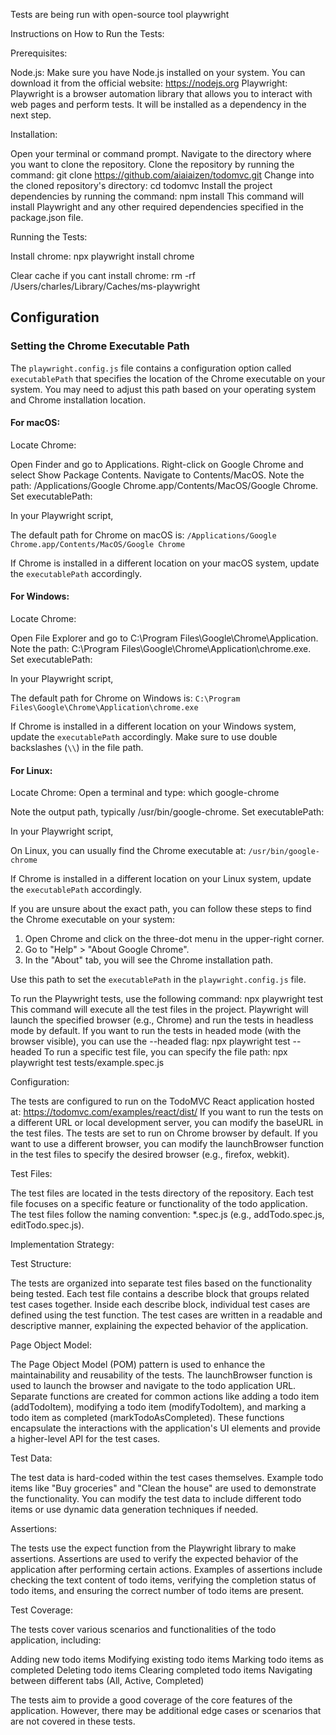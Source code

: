 Tests are being run with open-source tool playwright 

Instructions on How to Run the Tests:

Prerequisites:

Node.js: Make sure you have Node.js installed on your system. You can download it from the official website: https://nodejs.org
Playwright: Playwright is a browser automation library that allows you to interact with web pages and perform tests. It will be installed as a dependency in the next step.


Installation:

Open your terminal or command prompt.
Navigate to the directory where you want to clone the repository.
Clone the repository by running the command: git clone https://github.com/aiaiaizen/todomvc.git
Change into the cloned repository's directory: cd todomvc
Install the project dependencies by running the command: npm install
This command will install Playwright and any other required dependencies specified in the package.json file.


Running the Tests:

Install chrome: npx playwright install chrome

Clear cache if you cant install chrome: rm -rf /Users/charles/Library/Caches/ms-playwright


## Configuration

### Setting the Chrome Executable Path

The `playwright.config.js` file contains a configuration option called `executablePath` that specifies the location of the Chrome executable on your system. You may need to adjust this path based on your operating system and Chrome installation location.

#### For macOS:
Locate Chrome:

Open Finder and go to Applications.
Right-click on Google Chrome and select Show Package Contents.
Navigate to Contents/MacOS.
Note the path: /Applications/Google Chrome.app/Contents/MacOS/Google Chrome.
Set executablePath:

In your Playwright script, 

The default path for Chrome on macOS is:
`/Applications/Google Chrome.app/Contents/MacOS/Google Chrome`

If Chrome is installed in a different location on your macOS system, update the `executablePath` accordingly.

#### For Windows:

Locate Chrome:

Open File Explorer and go to C:\Program Files\Google\Chrome\Application.
Note the path: C:\Program Files\Google\Chrome\Application\chrome.exe.
Set executablePath:

In your Playwright script, 

The default path for Chrome on Windows is:
`C:\Program Files\Google\Chrome\Application\chrome.exe`

If Chrome is installed in a different location on your Windows system, update the `executablePath` accordingly. Make sure to use double backslashes (`\\`) in the file path.

#### For Linux:
Locate Chrome: Open a terminal and type: which google-chrome

Note the output path, typically /usr/bin/google-chrome.
Set executablePath:

In your Playwright script, 

On Linux, you can usually find the Chrome executable at:
`/usr/bin/google-chrome`

If Chrome is installed in a different location on your Linux system, update the `executablePath` accordingly.

If you are unsure about the exact path, you can follow these steps to find the Chrome executable on your system:

1. Open Chrome and click on the three-dot menu in the upper-right corner.
2. Go to "Help" > "About Google Chrome".
3. In the "About" tab, you will see the Chrome installation path.

Use this path to set the `executablePath` in the `playwright.config.js` file.



To run the Playwright tests, use the following command: npx playwright test
This command will execute all the test files in the project.
Playwright will launch the specified browser (e.g., Chrome) and run the tests in headless mode by default.
If you want to run the tests in headed mode (with the browser visible), you can use the --headed flag: npx playwright test --headed
To run a specific test file, you can specify the file path: npx playwright test tests/example.spec.js


Configuration:

The tests are configured to run on the TodoMVC React application hosted at: https://todomvc.com/examples/react/dist/
If you want to run the tests on a different URL or local development server, you can modify the baseURL in the test files.
The tests are set to run on Chrome browser by default. If you want to use a different browser, you can modify the launchBrowser function in the test files to specify the desired browser (e.g., firefox, webkit).


Test Files:

The test files are located in the tests directory of the repository.
Each test file focuses on a specific feature or functionality of the todo application.
The test files follow the naming convention: *.spec.js (e.g., addTodo.spec.js, editTodo.spec.js).



Implementation Strategy:

Test Structure:

The tests are organized into separate test files based on the functionality being tested.
Each test file contains a describe block that groups related test cases together.
Inside each describe block, individual test cases are defined using the test function.
The test cases are written in a readable and descriptive manner, explaining the expected behavior of the application.


Page Object Model:

The Page Object Model (POM) pattern is used to enhance the maintainability and reusability of the tests.
The launchBrowser function is used to launch the browser and navigate to the todo application URL.
Separate functions are created for common actions like adding a todo item (addTodoItem), modifying a todo item (modifyTodoItem), and marking a todo item as completed (markTodoAsCompleted).
These functions encapsulate the interactions with the application's UI elements and provide a higher-level API for the test cases.


Test Data:

The test data is hard-coded within the test cases themselves.
Example todo items like "Buy groceries" and "Clean the house" are used to demonstrate the functionality.
You can modify the test data to include different todo items or use dynamic data generation techniques if needed.


Assertions:

The tests use the expect function from the Playwright library to make assertions.
Assertions are used to verify the expected behavior of the application after performing certain actions.
Examples of assertions include checking the text content of todo items, verifying the completion status of todo items, and ensuring the correct number of todo items are present.


Test Coverage:

The tests cover various scenarios and functionalities of the todo application, including:

Adding new todo items
Modifying existing todo items
Marking todo items as completed
Deleting todo items
Clearing completed todo items
Navigating between different tabs (All, Active, Completed)


The tests aim to provide a good coverage of the core features of the application.
However, there may be additional edge cases or scenarios that are not covered in these tests.

